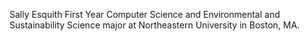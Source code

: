 Sally Esquith
First Year Computer Science and Environmental and Sustainability Science major at Northeastern University in Boston, MA.
